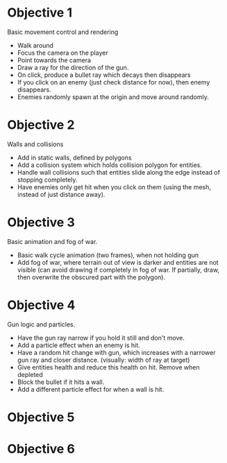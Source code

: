 # Objective 1

Basic movement control and rendering

- Walk around
- Focus the camera on the player
- Point towards the camera
- Draw a ray for the direction of the gun.
- On click, produce a bullet ray which decays then disappears
- If you click on an enemy (just check distance for now), then enemy
  disappears.
- Enemies randomly spawn at the origin and move around randomly.

# Objective 2

Walls and collisions

- Add in static walls, defined by polygons
- Add a collision system which holds collision polygon for entities.
- Handle wall collisions such that entities slide along the edge instead
  of stopping completely.
- Have enemies only get hit when you click on them (using the mesh, instead of just distance away).

# Objective 3

Basic animation and fog of war.

- Basic walk cycle animation (two frames), when not holding gun
- Add fog of war, where terrain out of view is darker and entities are not visible (can avoid drawing if completely in fog of war. If partially, draw, then overwrite the obscured part with the polygon).

# Objective 4

Gun logic and particles.

- Have the gun ray narrow if you hold it still and don't move.
- Add a particle effect when an enemy is hit.
- Have a random hit change with gun, which increases with a narrower gun ray and closer distance. (visually: width of ray at target)
- Give entities health and reduce this health on hit. Remove when depleted
- Block the bullet if it hits a wall.
- Add a different particle effect for when a wall is hit.

# Objective 5



# Objective 6


